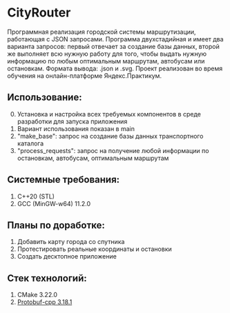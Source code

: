 CityRouter
=============

Программная реализация городской системы маршрутизации, работающая с JSON запросами. Программа двухстадийная и имеет два варианта запросов: первый отвечает за создание базы данных, второй же выполняет всю нужную работу для того, чтобы выдать нужную информацию по любым оптимальным маршрутам, автобусам или остановкам. Формата вывода: .json и .svg. Проект реализован во время обучения на онлайн-платформе Яндекс.Практикум. 

**Использование:**
-------

0. Установка и настройка всех требуемых компонентов в среде разработки для запуска приложения
1. Вариант использования показан в main
2. "make_base": запрос на создание базы данных транспортного каталога
3. "process_requests": запрос на получение любой информации по остановкам, автобусам, оптимальным маршрутам


**Системные требования:**
-------

1. C++20 (STL)
2. GCC (MinGW-w64) 11.2.0


**Планы по доработке:**
-------

1. Добавить карту города со спутника
2. Протестировать реальные координаты и остановки
3. Создать десктопное приложение


**Стек технологий:**
-------

1. CMake 3.22.0
2. [Protobuf-cpp 3.18.1](https://github.com/protocolbuffers/protobuf)

